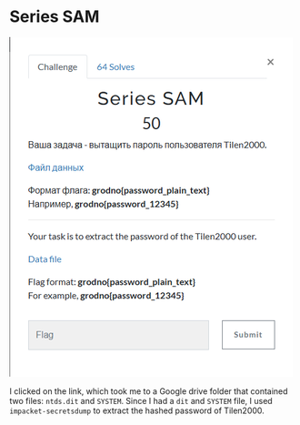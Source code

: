 # Series SAM

![](../images/series-sam-part-1.png)

I clicked on the link, which took me to a Google drive folder that contained two files: `ntds.dit` and `SYSTEM`. Since I had a `dit` and `SYSTEM` file, I used `impacket-secretsdump` to extract the hashed password of Tilen2000. 
